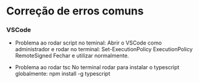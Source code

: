 # Correção de erros comuns

### VSCode
- Problema ao rodar script no teminal:
Abrir o VSCode como administrador e rodar no terminal: Set-ExecutionPolicy ExecutionPolicy RemoteSigned
Fechar  e utilizar normalmente.

- Problema ao rodar tsc
No terminal rodar para instalar o typescript globalmente: npm install -g typescript 